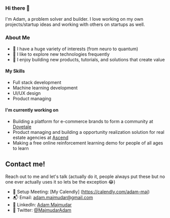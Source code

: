 ### Hi there 👋

I'm Adam, a problem solver and builder. I love working on my own projects/startup ideas and working with others on startups as well. 

### About Me
- 🧠 I have a huge variety of interests (from neuro to quantum)
- 🚀 I like to explore new technologies frequently
- 🔨 I enjoy building new products, tutorials, and solutions that create value

#### My Skills
- Full stack development
- Machine learning development
- UI/UX design
- Product managing

#### I'm currently working on
- Building a platform for e-commerce brands to form a community at [Dovetale](https://dovetale.com)
- Product managing and building a opportunity realization solution for real estate agencies at [Ascend](ascendbuild.co)
- Making a free online reinforcement learning demo for people of all ages to learn

## Contact me!
Reach out to me and let's talk (actually do it, people always put these but no one ever actually uses it so lets be the exception 😂)
- 🧳 Setup Meeting: [My Calendly] (https://calendly.com/adam-maj)
- 📬 Email: [adam.majmudar@gmail.com](mailto:adam.majmudar@gmail.com)
- 🌱 LinkedIn: [Adam Majmudar](https://www.linkedin.com/in/adam-majmudar-24b596194/)
- 🦩 Twitter: [@MajmudarAdam](https://twitter.com/MajmudarAdam)

<!--
**adam-maj/adam-maj** is a ✨ _special_ ✨ repository because its `README.md` (this file) appears on your GitHub profile.

Here are some ideas to get you started:

- 🔭 I’m currently working on ...
- 🌱 I’m currently learning ...
- 👯 I’m looking to collaborate on ...
- 🤔 I’m looking for help with ...
- 💬 Ask me about ...
- 📫 How to reach me: ...
- 😄 Pronouns: ...
- ⚡ Fun fact: ...
-->

